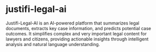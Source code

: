 # justifi-legal-ai
Justifi-Legal-AI is an AI-powered platform that summarizes legal documents, extracts key case information, and predicts potential case outcomes. It simplifies complex and very important legal content for lawyers and citizens, providing actionable insights through intelligent analysis and natural language understanding.

